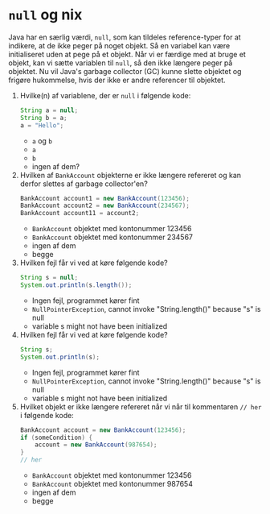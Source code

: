 # `null` og nix

Java har en særlig værdi, `null`, som kan tildeles reference-typer for at indikere, at de ikke peger på noget objekt. Så en variabel kan være initialiseret uden at pege på et objekt. Når vi er færdige med at bruge et objekt, kan vi sætte variablen til `null`, så den ikke længere peger på objektet. Nu vil Java's garbage collector (GC) kunne slette objektet og frigøre hukommelse, hvis der ikke er andre referencer til objektet.

1. Hvilke(n) af variablene, der er `null` i følgende kode:
   ```java
   String a = null;
   String b = a;
   a = "Hello";
   ```
   - `a` og `b`
   - `a`
   - `b`
   - ingen af dem?
2. Hvilken af `BankAccount` objekterne er ikke længere refereret og kan derfor slettes af garbage collector'en?
   ```java
   BankAccount account1 = new BankAccount(123456);
   BankAccount account2 = new BankAccount(234567);
   BankAccount account11 = account2;
   ```
   - `BankAccount` objektet med kontonummer 123456
   - `BankAccount` objektet med kontonummer 234567
   - ingen af dem
   - begge
3. Hvilken fejl får vi ved at køre følgende kode?
   ```java
   String s = null;
   System.out.println(s.length());
   ```
   - Ingen fejl, programmet kører fint
   - `NullPointerException`, cannot invoke "String.length()" because "s" is null
   - variable s might not have been initialized
4. Hvilken fejl får vi ved at køre følgende kode?
   ```java
   String s;
   System.out.println(s);
   ```
   - Ingen fejl, programmet kører fint
   - `NullPointerException`, cannot invoke "String.length()" because "s" is null
   - variable s might not have been initialized
5. Hvilket objekt er ikke længere refereret når vi når til kommentaren `// her` i følgende kode:
   ```java
   BankAccount account = new BankAccount(123456);
   if (someCondition) {
       account = new BankAccount(987654);
   }
   // her
   ```
   - `BankAccount` objektet med kontonummer 123456
   - `BankAccount` objektet med kontonummer 987654
   - ingen af dem
   - begge